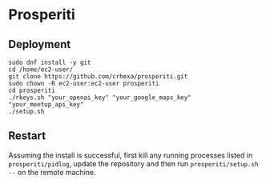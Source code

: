 # Prosperiti

## Deployment
```
sudo dnf install -y git
cd /home/ec2-user/
git clone https://github.com/crhexa/prosperiti.git
sudo chown -R ec2-user:ec2-user prosperiti
cd prosperiti
./rkeys.sh "your_openai_key" "your_google_maps_key" "your_meetup_api_key"
./setup.sh
```

## Restart
Assuming the install is successful, first kill any running processes listed in `prosperiti/pidlog`, update the repository and then run `prosperiti/setup.sh --` on the remote machine.